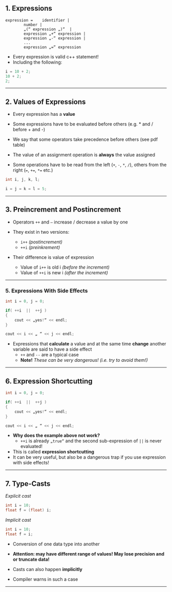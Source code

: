 
## 1. Expressions
```
expression = 	identifier | 
		number |
		„(“ expression „)“  |
		expression „+“ expression |
		expression „-“ expression |
		...
		expression „=“ expression
```
- Every expression is valid c++ statement!
- Including the following:
```c++
i = 10 + 2;
10 + 2;
2;
```


---

## 2. Values of Expressions

- Every expression has a **value**
- Some expressions have to be evaluated before others (e.g. * and / before + and -)
- We say that some operators take precedence before others (see pdf table)

- The value of an assignment operation is **always** the value assigned
- Some operations have to be read from the left (`+`, `-`, `*`, `/`), others from the right (`=`, `+=`, `*=` etc.)

```c++
int i, j, k, l;

i = j = k = l = 5;
```


---

## 3. Preincrement and Postincrement

- Operators `++` and `–` increase / decrease a value by one
- They exist in two versions:
  - `i++` *(postincrement)*
  - `++i` *(preinkrement)*

- Their difference is value of expression
  - Value of `i++` is old i *(before the increment)*
  - Value of `++i` is new i *(after the increment)*


---

### 5. Expressions With Side Effects
```c++
int i = 0, j = 0;

if( ++i  ||  ++j )
{
	cout << „yes!“ << endl;
}

cout << i << „ “ << j << endl;
```
- Expressions that **calculate** a value and at the same time **change** another variable are said to have a side effect
  - `++` and `--` are a typical case
  - **Note!** *These can be very dangerous! (i.e. try to avoid them!)*

---

## 6. Expression Shortcutting
```c++
int i = 0, j = 0;

if( ++i  ||  ++j )
{
	cout << „yes!“ << endl;
}

cout << i << „ “ << j << endl;
```
- **Why does the example above not work?**
  - `++i` is already `„true“` and the second sub-expression of `||` is never evaluated!
- This is called **expression shortcutting**
- It can be very useful, but also be a dangerous trap if you use expression with side effects!

---

## 7. Type-Casts
*Explicit cast*
```c++
int i = 10; 
float f = (float) i;
```

*Implicit cast*
```c++
int i = 10; 
float f = i;
```
- Conversion of one data type into another
- **Attention: may have different range of values! May lose precision and or truncate data!**

- Casts can also happen **implicitly**
- Compiler warns in such a case


---

